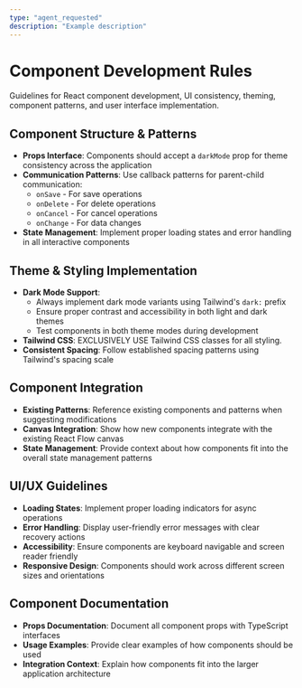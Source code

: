 ```yaml
---
type: "agent_requested"
description: "Example description"
---
```

# Component Development Rules

Guidelines for React component development, UI consistency, theming, component patterns, and user interface implementation.

## Component Structure & Patterns

- **Props Interface**: Components should accept a `darkMode` prop for theme consistency across the application
- **Communication Patterns**: Use callback patterns for parent-child communication:
  - `onSave` - For save operations
  - `onDelete` - For delete operations  
  - `onCancel` - For cancel operations
  - `onChange` - For data changes
- **State Management**: Implement proper loading states and error handling in all interactive components

## Theme & Styling Implementation

- **Dark Mode Support**: 
  - Always implement dark mode variants using Tailwind's `dark:` prefix
  - Ensure proper contrast and accessibility in both light and dark themes
  - Test components in both theme modes during development
- **Tailwind CSS**: EXCLUSIVELY USE Tailwind CSS classes for all styling.
- **Consistent Spacing**: Follow established spacing patterns using Tailwind's spacing scale

## Component Integration

- **Existing Patterns**: Reference existing components and patterns when suggesting modifications
- **Canvas Integration**: Show how new components integrate with the existing React Flow canvas
- **State Management**: Provide context about how components fit into the overall state management patterns

## UI/UX Guidelines

- **Loading States**: Implement proper loading indicators for async operations
- **Error Handling**: Display user-friendly error messages with clear recovery actions
- **Accessibility**: Ensure components are keyboard navigable and screen reader friendly
- **Responsive Design**: Components should work across different screen sizes and orientations

## Component Documentation

- **Props Documentation**: Document all component props with TypeScript interfaces
- **Usage Examples**: Provide clear examples of how components should be used
- **Integration Context**: Explain how components fit into the larger application architecture
